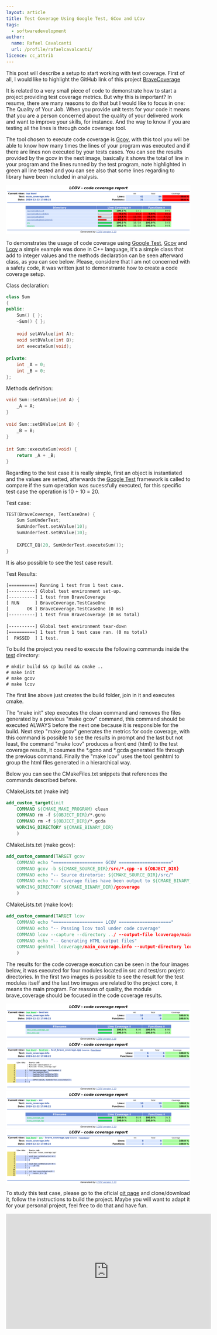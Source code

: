 ```yaml
---
layout: article
title: Test Coverage Using Google Test, GCov and LCov
tags:
  - softwaredevelopment
author:
  name: Rafael Cavalcanti
  url: /profile/rafaelcavalcanti/
licence: cc_attrib
---
```


This post will describe a setup to start working with test coverage. First of all, I would like to highlight the GitHub link of this project [BraveCoverage](https://github.com/dr-kino/BraveCoverage)

It is related to a very small piece of code to demonstrate how to start a project providing test coverage metrics. But why this is important? In resume, there are many reasons to do that but I would like to focus in one: The Quality of Your Job. When you provide unit tests for your code it means that you are a person concerned about the quality of your delivered work and want to improve your skills, for instance. And the way to know if you are testing all the lines is through code coverage tool.

The tool chosen to execute code coverage is [Gcov](https://linux.die.net/man/1/gcov), with this tool you will be able to know how many times the lines of your program was executed and if there are lines non executed by your tests cases. You can see the results provided by the gcov in the next image, basically it shows the total of line in your program and the lines runned by the test program, note highlighted in green all line tested and you can see also that some lines regarding to library have been included in analysis.

<img src="/images/posts/00005-E.png" />

To demonstrates the usage of code coverage using [Google Test](https://github.com/google/googletest), [Gcov](https://linux.die.net/man/1/gcov) and [Lcov](https://linux.die.net/man/1/lcov) a simple example was done in C++ language, it's a simple class that add to integer values and the methods declaration can be seen afterward class, as you can see below. Please, considere that I am not concerned with a safety code, it was written just to demonstrante how to create a code coverage setup.

Class declaration:
```cpp
class Sum
{
public:
    Sum() { };
    ~Sum() { };

    void setAValue(int A);
    void setBValue(int B);
    int executeSum(void);

private:
    int _A = 0;
    int _B = 0;
};
```

Methods definition:
```cpp
void Sum::setAValue(int A) {
    _A = A;
}

void Sum::setBValue(int B) {
    _B = B;
}

int Sum::executeSum(void) {
    return _A + _B;
}
```

Regarding to the test case it is really simple, first an object is instantiated and the values are setted, afterwards the [Google Test](https://github.com/google/googletest) framework is called to compare if the sum operation was sucessfully executed, for this specific test case the operation is 10 + 10 = 20.

Test case:
```cpp
TEST(BraveCoverage, TestCaseOne) {
    Sum SumUnderTest;
    SumUnderTest.setAValue(10);
    SumUnderTest.setBValue(10);

    EXPECT_EQ(20, SumUnderTest.executeSum());
}
```

It is also possible to see the test case result.

Test Results:
```console
[==========] Running 1 test from 1 test case.
[----------] Global test environment set-up.
[----------] 1 test from BraveCoverage
[ RUN      ] BraveCoverage.TestCaseOne
[       OK ] BraveCoverage.TestCaseOne (0 ms)
[----------] 1 test from BraveCoverage (0 ms total)

[----------] Global test environment tear-down
[==========] 1 test from 1 test case ran. (0 ms total)
[  PASSED  ] 1 test.
```
To build the project you need to execute the following commands inside the [test](https://github.com/dr-kino/BraveCoverage/tree/master/test) directory:
```console
# mkdir build && cp build && cmake ..
# make init
# make gcov
# make lcov
```

The first line above just creates the build folder, join in it and executes cmake. 

The "make init" step executes the clean command and removes the files generated by a previous "make gcov" command, this command should be executed ALWAYS before the next one because it is responsible for the build. Next step "make gcov" generates the metrics for code coverage, with this command is possible to see the results in prompt and the last but not least, the command "make lcov" produces a front end (html) to the test coverage results, it cosumes the *.gcno and *.gcda generated file through the previous command. Finally the "make lcov" uses the tool genhtml to group the html files generated in a hierarchical way.

Below you can see the CMakeFiles.txt snippets that references the commands described before.

CMakeLists.txt (make init)
```cmake
add_custom_target(init
    COMMAND ${CMAKE_MAKE_PROGRAM} clean
    COMMAND rm -f ${OBJECT_DIR}/*.gcno
    COMMAND rm -f ${OBJECT_DIR}/*.gcda
    WORKING_DIRECTORY ${CMAKE_BINARY_DIR}
    )
```

CMakeLists.txt (make gcov):
```cmake
add_custom_command(TARGET gcov
    COMMAND echo "=================== GCOV ===================="
    COMMAND gcov -b ${CMAKE_SOURCE_DIR}/src/*.cpp -o ${OBJECT_DIR}
    COMMAND echo "-- Source diretorie: ${CMAKE_SOURCE_DIR}/src/"
    COMMAND echo "-- Coverage files have been output to ${CMAKE_BINARY_DIR}/gcoverage"
    WORKING_DIRECTORY ${CMAKE_BINARY_DIR}/gcoverage
    )
```

CMakeLists.txt (make lcov):
```cmake
add_custom_command(TARGET lcov
    COMMAND echo "=================== LCOV ===================="
    COMMAND echo "-- Passing lcov tool under code coverage"
    COMMAND lcov --capture --directory ../ --output-file lcoverage/main_coverage.info
    COMMAND echo "-- Generating HTML output files"
    COMMAND genhtml lcoverage/main_coverage.info --output-directory lcoverage
    )
```

The results for the code coverage execution can be seen in the four images below, it was executed for four modules located in src and test/src projetc directories. In the first two images is possible to see the result for the test modules itself and the last two images are related to the project core, it means the main program. For reasons of quality, the module brave_coverage should be focused in the code coverage results.

<img src="/images/posts/00005-A.png" />

<img src="/images/posts/00005-D.png" />

<img src="/images/posts/00005-B.png" />

<img src="/images/posts/00005-C.png" />

To study this test case, please go to the oficial [git page](https://github.com/dr-kino/BraveCoverage) and clone/download it, follow the instructions to build the project. Maybe you will want to adapt it for your personal project, feel free to do that and have fun.

<center><iframe width="560" height="315" src="https://www.youtube.com/embed/2FlF-DtWegI" frameborder="0" allow="accelerometer; autoplay; encrypted-media; gyroscope; picture-in-picture" allowfullscreen></iframe></center>
